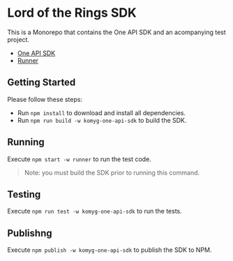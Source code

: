 # Lord of the Rings SDK

This is a Monorepo that contains the One API SDK and an acompanying test project.

- [One API SDK](https://github.com/hatchways-community/ec52e4978f1447628c1a0547c1ff9e16/tree/dev/packages/komyg-one-api-sdk)
- [Runner](https://github.com/hatchways-community/ec52e4978f1447628c1a0547c1ff9e16/tree/dev/packages/runner)

## Getting Started

Please follow these steps:

- Run `npm install` to download and install all dependencies.
- Run `npm run build -w komyg-one-api-sdk` to build the SDK.

## Running

Execute `npm start -w runner` to run the test code.

> Note: you must build the SDK prior to running this command.

## Testing

Execute `npm run test -w komyg-one-api-sdk` to run the tests.

## Publishng

Execute `npm publish -w komyg-one-api-sdk` to publish the SDK to NPM.
